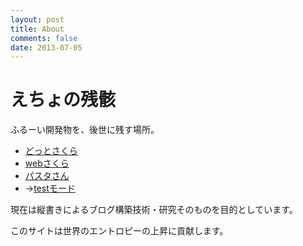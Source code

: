 ```yaml
---
layout: post
title: About
comments: false
date: 2013-07-05
---
```


えちょの残骸
============

ふるーい開発物を、後世に残す場所。

 -  [どっとさくら](/old/dot-sakura/download/nar/dot_sakura_020.nar)
 -  [webさくら](/old/web-sakura/areka/i.html)
 -  [パスタさん](/pasta/index.html)
  - →[testモード](/pasta/test.html)

現在は縦書きによるブログ構築技術・研究そのものを目的としています。

このサイトは世界のエントロピーの上昇に貢献します。